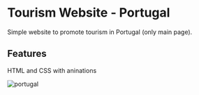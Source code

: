 # Tourism Website - Portugal

Simple website to promote tourism in Portugal (only main page).

## Features

HTML and CSS with aninations

![portugal](https://github.com/BibianaBalBar/Portugal-Tourism-Website/blob/master/img/portugal.gif)
